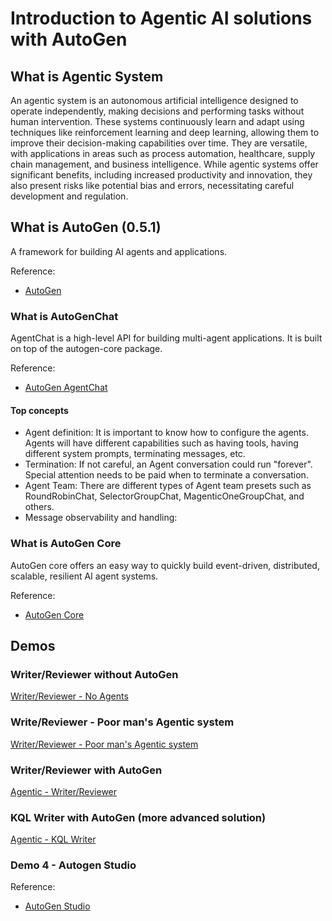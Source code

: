 # Introduction to Agentic AI solutions with AutoGen

## What is Agentic System

An agentic system is an autonomous artificial intelligence designed to operate independently, making decisions and performing tasks without human intervention. These systems continuously learn and adapt using techniques like reinforcement learning and deep learning, allowing them to improve their decision-making capabilities over time. They are versatile, with applications in areas such as process automation, healthcare, supply chain management, and business intelligence. While agentic systems offer significant benefits, including increased productivity and innovation, they also present risks like potential bias and errors, necessitating careful development and regulation.


## What is AutoGen (0.5.1)

A framework for building AI agents and applications.

Reference:
- [AutoGen](https://microsoft.github.io/autogen/stable/index.html)

### What is AutoGenChat

AgentChat is a high-level API for building multi-agent applications. It is built on top of the autogen-core package. 

Reference:
- [AutoGen AgentChat](https://microsoft.github.io/autogen/stable/user-guide/agentchat-user-guide/index.html)

#### Top concepts

- Agent definition: It is important to know how to configure the agents. Agents will have different capabilities such as having tools, having different system prompts, terminating messages, etc.
- Termination: If not careful, an Agent conversation could run "forever". Special attention needs to be paid when to terminate a conversation.
- Agent Team: There are different types of Agent team presets such as RoundRobinChat, SelectorGroupChat, MagenticOneGroupChat, and others.
- Message observability and handling: 

### What is AutoGen Core

AutoGen core offers an easy way to quickly build event-driven, distributed, scalable, resilient AI agent systems.

Reference:
- [AutoGen Core](https://microsoft.github.io/autogen/stable/user-guide/core-user-guide/index.html)

## Demos

### Writer/Reviewer without AutoGen

[Writer/Reviewer - No Agents](https://github.com/msalemor/agentic-intro-autogen/blob/main/demos/writer-reviewer.py)

### Write/Reviewer - Poor man's Agentic system

[Writer/Reviewer - Poor man's Agentic system](https://github.com/msalemor/agentic-intro-autogen/blob/main/demos/writer-reviewer-poor.py)

### Writer/Reviewer with AutoGen

[Agentic - Writer/Reviewer](https://github.com/msalemor/agentic-intro-autogen/blob/main/demos/writer-reviewer-agents.py)

### KQL Writer with AutoGen (more advanced solution)

[Agentic - KQL Writer](https://github.com/msalemor/agentic-intro-autogen/blob/main/demos/kql-write-agents.py)

### Demo 4 - Autogen Studio

Reference:
- [AutoGen Studio](https://microsoft.github.io/autogen/stable/user-guide/autogenstudio-user-guide/index.html)
